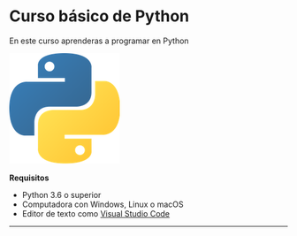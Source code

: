 # Curso básico de Python

En este curso aprenderas a programar en Python

![Logo de Python](imagenes/logo_python.png)

**Requisitos**
- Python 3.6 o superior
- Computadora con Windows, Linux o macOS
- Editor de texto como [Visual Studio Code](https://code.visualstudio.com/)
-----------

